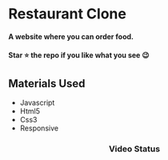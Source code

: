 <div><h1>Restaurant Clone</h1></div>
<h4>A website where you can order food.</h4>
 <h4>Star ⭐ the repo if you like what you see 😉 </h4>
 <div>
 <h2>Materials Used</h2>
 <ul>
   <li>Javascript</li>
   <li>Html5</li>
   <li>Css3</li>
   <li>Responsive</li>
 </ul>  
 </di>
 

<div align='center'><h3>Video Status</h3></div>
<div align='center'>



</div>


